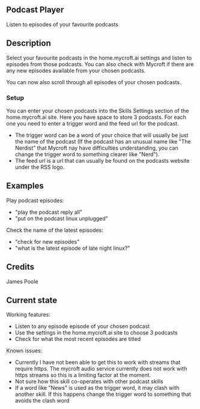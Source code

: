 ## Podcast Player
Listen to episodes of your favourite podcasts

## Description
Select your favourite podcasts in the home.mycroft.ai settings and listen to episodes from those podcasts.
You can also check with Mycroft if there are any new episodes available from your chosen podcasts.

You can now also scroll through all episodes of your chosen podcasts.

### Setup
You can enter your chosen podcasts into the Skills Settings section of the home.mycroft.ai site.
Here you have space to store 3 podcasts. For each one you need to enter a trigger word and the feed
url for the podcast.
 - The trigger word can be a word of your choice that will usually be just the name
of the podcast (If the podcast has an unusual name like "The Nerdist" that Mycroft nay have difficulties understanding,
you can change the trigger word to something clearer like "Nerd").
 - The feed url is a url that can usually be found on the podcasts website under the RSS logo.

## Examples

Play podcast episodes:
* "play the podcast reply all"
* "put on the podcast linux unplugged"

Check the name of the latest episodes:
* "check for new episodes"
* "what is the latest episode of late night linux?"

## Credits
James Poole

## Current state
Working features:
 - Listen to any episode episode of your chosen podcast
 - Use the settings in the home.mycroft.ai site to choose 3 podcasts
 - Check for what the most recent episodes are titled

Known issues:
 - Currently I have not been able to get this to work with streams that require https. The mycroft audio service currently does not work with https streams so this is a limiting factor at the moment.
 - Not sure how this skill co-operates with other podcast skills
 - If a word like "News" is used as the trigger word, it may clash with another skill. If this happens change the trigger word to something that avoids the clash word
